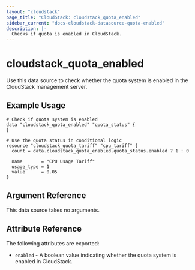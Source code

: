 ```yaml
---
layout: "cloudstack"
page_title: "CloudStack: cloudstack_quota_enabled"
sidebar_current: "docs-cloudstack-datasource-quota-enabled"
description: |-
  Checks if quota is enabled in CloudStack.
---
```


# cloudstack_quota_enabled

Use this data source to check whether the quota system is enabled in the CloudStack management server.

## Example Usage

```hcl
# Check if quota system is enabled
data "cloudstack_quota_enabled" "quota_status" {
}

# Use the quota status in conditional logic
resource "cloudstack_quota_tariff" "cpu_tariff" {
  count = data.cloudstack_quota_enabled.quota_status.enabled ? 1 : 0
  
  name       = "CPU Usage Tariff"
  usage_type = 1
  value      = 0.05
}
```

## Argument Reference

This data source takes no arguments.

## Attribute Reference

The following attributes are exported:

* `enabled` - A boolean value indicating whether the quota system is enabled in CloudStack.